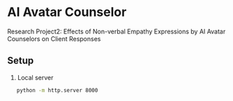 # AI Avatar Counselor

Research Project2: Effects of Non-verbal Empathy Expressions by AI Avatar Counselors on Client Responses

## Setup

1. Local server

```bash
   python -m http.server 8000
```
